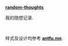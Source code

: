 **[random-thoughts](random-thoughts.fe-ecosphere.com)**

我的随想记录.

<br>



样式及设计均参考 **[antfu.me](https://antfu.me)**.
